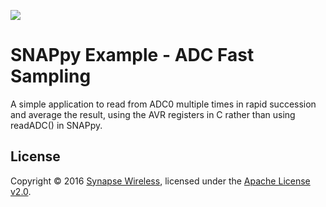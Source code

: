 [![](https://cloud.githubusercontent.com/assets/1317406/12406044/32cd9916-be0f-11e5-9b18-1547f284f878.png)](http://www.synapse-wireless.com/)

# SNAPpy Example - ADC Fast Sampling

A simple application to read from ADC0 multiple times in rapid succession and average the result, using the AVR registers in C rather than using readADC() in SNAPpy.

## License

Copyright © 2016 [Synapse Wireless](http://www.synapse-wireless.com/), licensed under the [Apache License v2.0](LICENSE.md).
